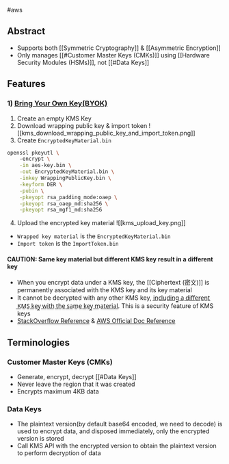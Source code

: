 #aws 
## Abstract 
- Supports both [[Symmetric Cryptography]] & [[Asymmetric Encryption]]
- Only manages [[#Customer Master Keys (CMKs)]] using [[Hardware Security Modules (HSMs)]], not [[#Data Keys]]




## Features
### 1) [Bring Your Own Key(BYOK)](https://docs.aws.amazon.com/kms/latest/developerguide/importing-keys.html)
1. Create an empty KMS Key
2. Download wrapping public key & import token
![[kms_download_wrapping_public_key_and_import_token.png]]
3. Create ``EncryptedKeyMaterial.bin``
```sh
openssl pkeyutl \                                
    -encrypt \
    -in aes-key.bin \
    -out EncryptedKeyMaterial.bin \
    -inkey WrappingPublicKey.bin \
    -keyform DER \
    -pubin \
    -pkeyopt rsa_padding_mode:oaep \
    -pkeyopt rsa_oaep_md:sha256 \
    -pkeyopt rsa_mgf1_md:sha256
```
4. Upload the encrypted key material
![[kms_upload_key.png]]
- ``Wrapped key material`` is the ``EncryptedKeyMaterial.bin``
- ``Import token`` is the ``ImportToken.bin``
#### CAUTION: Same key material but different KMS key result in a different key
- When you encrypt data under a KMS key, the [[Ciphertext (密文)]] is permanently associated with the KMS key and its key material 
- It cannot be decrypted with any other KMS key, i̲n̲c̲l̲u̲d̲i̲n̲g̲ ̲a̲ ̲d̲i̲f̲f̲e̲r̲e̲n̲t̲ ̲K̲M̲S̲ ̲k̲e̲y̲ ̲w̲i̲t̲h̲ ̲t̲h̲e̲ ̲s̲a̲m̲e̲ ̲k̲e̲y̲ ̲m̲a̲t̲e̲r̲i̲a̲l̲. This is a security feature of KMS keys
- [StackOverflow Reference](https://stackoverflow.com/questions/72448398/import-backup-of-external-aws-kms-keys) & [AWS Official Doc Reference](https://docs.aws.amazon.com/kms/latest/developerguide/importing-keys.html)


## Terminologies
### Customer Master Keys (CMKs)
- Generate, encrypt, decrypt [[#Data Keys]]
- Never leave the region that it was created
- Encrypts maximum 4KB data

### Data Keys
- The plaintext version(by default base64 encoded, we need to decode) is used to encrypt data, and disposed immediately, only the encrypted version is stored
- Call KMS API with the encrypted version to obtain the plaintext version to perform decryption of data